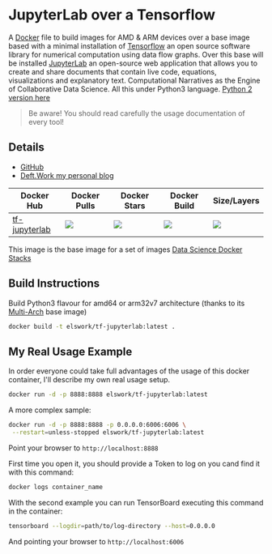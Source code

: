 # JupyterLab over a Tensorflow

A [Docker](http://docker.com) file to build images for AMD & ARM devices over a base image based with a minimal installation of [Tensorflow](https://www.tensorflow.org/) an open source software library for numerical computation using data flow graphs.
Over this base will be installed [JupyterLab](https://github.com/jupyterlab/jupyterlab) an open-source web application that allows you to create and share documents that contain live code, equations, visualizations and explanatory text. Computational Narratives as the Engine of Collaborative Data Science. All this under Python3 language. [Python 2 version here](https://github.com/DeftWork/tf-jupyterlab-py2)

> Be aware! You should read carefully the usage documentation of every tool!

## Details

- [GitHub](https://github.com/DeftWork/tf-jupyterlab)
- [Deft.Work my personal blog](http://deft.work/tensorflow_for_raspberry)

| Docker Hub | Docker Pulls | Docker Stars | Docker Build | Size/Layers |
| --- | --- | --- | --- | --- |
| [tf-jupyterlab](https://hub.docker.com/r/elswork/tf-jupyterlab "elswork/tf-jupyterlab on Docker Hub") | [![](https://img.shields.io/docker/pulls/elswork/tf-jupyterlab.svg)](https://hub.docker.com/r/elswork/tf-jupyterlab "tf-jupyterlab on Docker Hub") | [![](https://img.shields.io/docker/stars/elswork/tf-jupyterlab.svg)](https://hub.docker.com/r/elswork/tf-jupyterlab "tf-jupyterlab on Docker Hub") | [![](https://img.shields.io/docker/build/elswork/tf-jupyterlab.svg)](https://hub.docker.com/r/elswork/tf-jupyterlab "tf-jupyterlab on Docker Hub") | [![](https://images.microbadger.com/badges/image/elswork/tf-jupyterlab.svg)](https://microbadger.com/images/elswork/tf-jupyterlab "tf-jupyterlab on microbadger.com") |

This image is the base image for a set of images [Data Science Docker Stacks](https://goo.gl/qvx7Vv)

## Build Instructions

Build Python3 flavour for amd64 or arm32v7 architecture (thanks to its [Multi-Arch](https://blog.docker.com/2017/11/multi-arch-all-the-things/) base image)

```sh
docker build -t elswork/tf-jupyterlab:latest .
```

## My Real Usage Example

In order everyone could take full advantages of the usage of this docker container, I'll describe my own real usage setup.

```sh
docker run -d -p 8888:8888 elswork/tf-jupyterlab:latest
```

A more complex sample:

```sh
docker run -d -p 8888:8888 -p 0.0.0.0:6006:6006 \
 --restart=unless-stopped elswork/tf-jupyterlab:latest
```

Point your browser to `http://localhost:8888`

First time you open it, you should provide a Token to log on you cand find it with this command:

```sh
docker logs container_name
```

With the second example you can run TensorBoard executing this command in the container:

```sh
tensorboard --logdir=path/to/log-directory --host=0.0.0.0
```

And pointing your browser to `http://localhost:6006`